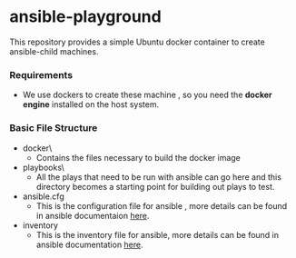 # ansible-playground
This repository provides a simple Ubuntu docker container to create ansible-child machines.

### Requirements

- We use dockers to create these machine , so you need the **docker engine** installed on the host system.

### Basic File Structure

- docker\
  - Contains the files necessary to build the docker image
- playbooks\
  - All the plays that need to be run with ansible can go here and this directory becomes a starting point for building out plays to test.
- ansible.cfg
  - This is the configuration file for ansible , more details can be found in ansible documentaion [here](https://docs.ansible.com/).
- inventory
  - This is the inventory file for ansible, more details can be found in ansible documentation [here](https://docs.ansible.com/).